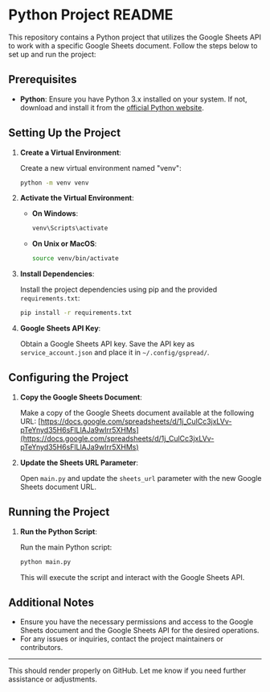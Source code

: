# Python Project README

This repository contains a Python project that utilizes the Google Sheets API to work with a specific Google Sheets document. Follow the steps below to set up and run the project:

## Prerequisites

- **Python**: Ensure you have Python 3.x installed on your system. If not, download and install it from the [official Python website](https://www.python.org/downloads/).

## Setting Up the Project

1. **Create a Virtual Environment**:
   
   Create a new virtual environment named "venv":

   ```bash
   python -m venv venv
   ```

2. **Activate the Virtual Environment**:

   - **On Windows**:
     ```bash
     venv\Scripts\activate
     ```

   - **On Unix or MacOS**:
     ```bash
     source venv/bin/activate
     ```

3. **Install Dependencies**:
   
   Install the project dependencies using pip and the provided `requirements.txt`:

   ```bash
   pip install -r requirements.txt
   ```

4. **Google Sheets API Key**:
   
   Obtain a Google Sheets API key. Save the API key as `service_account.json` and place it in `~/.config/gspread/`.

## Configuring the Project

1. **Copy the Google Sheets Document**:
   
   Make a copy of the Google Sheets document available at the following URL:
   [https://docs.google.com/spreadsheets/d/1j_CulCc3jxLVv-pTeYnyd35H6sFlLlAJa9wIrr5XHMs](https://docs.google.com/spreadsheets/d/1j_CulCc3jxLVv-pTeYnyd35H6sFlLlAJa9wIrr5XHMs)

2. **Update the Sheets URL Parameter**:

   Open `main.py` and update the `sheets_url` parameter with the new Google Sheets document URL.

## Running the Project

1. **Run the Python Script**:
   
   Run the main Python script:

   ```bash
   python main.py
   ```

   This will execute the script and interact with the Google Sheets API.

## Additional Notes

- Ensure you have the necessary permissions and access to the Google Sheets document and the Google Sheets API for the desired operations.
- For any issues or inquiries, contact the project maintainers or contributors.

---

This should render properly on GitHub. Let me know if you need further assistance or adjustments.